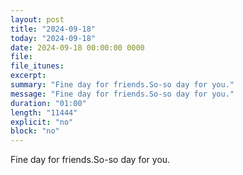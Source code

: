 ```yaml
---
layout: post
title: "2024-09-18"
today: "2024-09-18"
date: 2024-09-18 00:00:00 0000
file:
file_itunes:
excerpt:
summary: "Fine day for friends.So-so day for you."
message: "Fine day for friends.So-so day for you."
duration: "01:00"
length: "11444"
explicit: "no"
block: "no"
---
```

Fine day for friends.So-so day for you.

